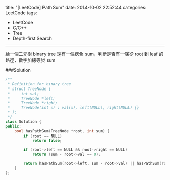 title: "[LeetCode] Path Sum"
date: 2014-10-02 22:52:44
categories: LeetCode
tags:
- LeetCode
- C/C++
- Tree
- Depth-first Search
---
給一個二元樹 binary tree 還有一個總合 sum，判斷是否有一條從 root 到 leaf 的路徑，數字加總等於 sum

<!-- more -->

###Solution

``` c++
/**
 * Definition for binary tree
 * struct TreeNode {
 *     int val;
 *     TreeNode *left;
 *     TreeNode *right;
 *     TreeNode(int x) : val(x), left(NULL), right(NULL) {}
 * };
 */
class Solution {
public:
    bool hasPathSum(TreeNode *root, int sum) {
        if (root == NULL)
            return false;

        if (root->left == NULL && root->right == NULL)
            return (sum - root->val == 0);

        return hasPathSum(root->left, sum - root->val) || hasPathSum(root->right, sum - root->val);
    }
};
```
